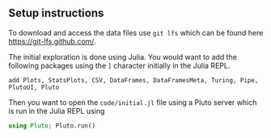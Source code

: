 ## Setup instructions

To download and access the data files use `git lfs` which can be found here https://git-lfs.github.com/.

The initial exploration is done using Julia. You would want to add the following packages using the `]` character initially in the Julia REPL.
```
add Plots, StatsPlots, CSV, DataFrames, DataFramesMeta, Turing, Pipe, PlutoUI, Pluto
```
Then you want to open the `code/initial.jl` file using a Pluto server which is run in the Julia REPL using 
```julia
using Pluto; Pluto.run()
```